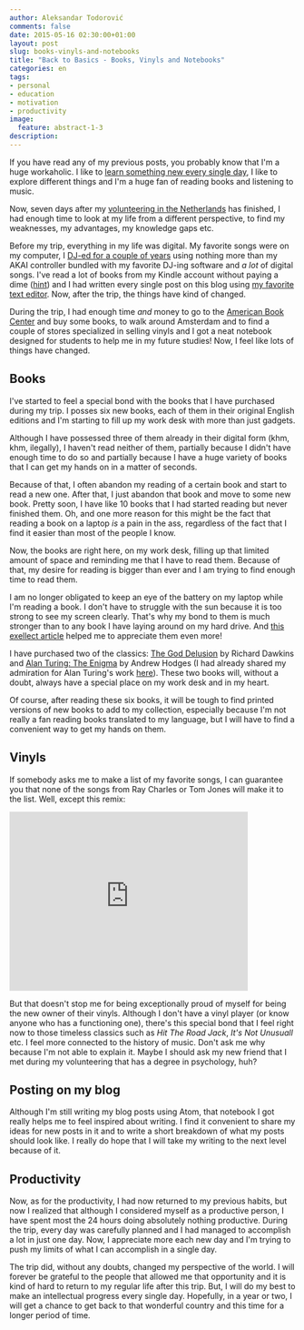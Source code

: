 ```yaml
---
author: Aleksandar Todorović
comments: false
date: 2015-05-16 02:30:00+01:00
layout: post
slug: books-vinyls-and-notebooks
title: "Back to Basics - Books, Vinyls and Notebooks"
categories: en
tags:
- personal
- education
- motivation
- productivity
image:
  feature: abstract-1-3
description:
---
```


If you have read any of my previous posts, you probably know that I'm a huge workaholic. I like to [learn something new every single day](https://r3bl.github.io/en/learn-something-every-day/), I like to explore different things and I'm a huge fan of reading books and listening to music.

Now, seven days after my [volunteering in the Netherlands](https://r3bl.github.io/en/evs-netherlands-experience/) has finished, I had enough time to look at my life from a different perspective, to find my weaknesses, my advantages, my knowledge gaps etc.

Before my trip, everything in my life was digital. My favorite songs were on my computer, I [DJ-ed for a couple of years](https://r3bl.github.io/en/quitting-djing/) using nothing more than my AKAI controller bundled with my favorite DJ-ing software and *a lot* of digital songs. I've read a lot of books from my Kindle account without paying a dime ([hint](https://www.reddit.com/r/freeebooks)) and I had written every single post on this blog using [my favorite text editor](http://r3bl.github.io/en/why-github-is-my-favorite-company/#atom-text-editor). Now, after the trip, the things have kind of changed.

During the trip, I had enough time _and_ money to go to the [American Book Center](http://www.abc.nl/) and buy some books, to walk around Amsterdam and to find a couple of stores specialized in selling vinyls and I got a neat notebook designed for students to help me in my future studies! Now, I feel like lots of things have changed.

## Books

I've started to feel a special bond with the books that I have purchased during my trip. I posses six new books, each of them in their original English editions and I'm starting to fill up my work desk with more than just gadgets.

Although I have possessed three of them already in their digital form (khm, khm, ilegally), I haven't read neither of them, partially because I didn't have enough time to do so and partially because I have a huge variety of books that I can get my hands on in a matter of seconds.

Because of that, I often abandon my reading of a certain book and start to read a new one. After that, I just abandon that book and move to some new book. Pretty soon, I have like 10 books that I had started reading but never finished them. Oh, and one more reason for this might be the fact that reading a book on a laptop _is_ a pain in the ass, regardless of the fact that I find it easier than most of the people I know.

Now, the books are right here, on my work desk, filling up that limited amount of space and reminding me that I have to read them. Because of that, my desire for reading is bigger than ever and I am trying to find enough time to read them.

I am no longer obligated to keep an eye of the battery on my laptop while I'm reading a book. I don't have to struggle with the sun because it is too strong to see my screen clearly. That's why my bond to them is much stronger than to any book I have laying around on my hard drive. And [this exellect article](https://medium.com/gone/how-this-tokyo-bookstore-made-me-fall-back-in-love-with-print-5674a68d6e59) helped me to appreciate them even more!

I have purchased two of the classics: [The God Delusion](https://www.goodreads.com/book/show/573607.The_God_Delusion) by Richard Dawkins and [Alan Turing: The Enigma](https://www.goodreads.com/book/show/22501993-alan-turing) by Andrew Hodges (I had already shared my admiration for Alan Turing's work [here](https://r3bl.github.io/en/alan-turing/)). These two books will, without a doubt, always have a special place on my work desk and in my heart.

Of course, after reading these six books, it will be tough to find printed versions of new books to add to my collection, especially because I'm not really a fan reading books translated to my language, but I will have to find a convenient way to get my hands on them.

## Vinyls

If somebody asks me to make a list of my favorite songs, I can guarantee you that none of the songs from Ray Charles or Tom Jones will make it to the list. Well, except this remix:

<iframe width="420" height="315" src="https://www.youtube-nocookie.com/embed/7H0g1euywnk" frameborder="0" allowfullscreen></iframe>

But that doesn't stop me for being exceptionally proud of myself for being the new owner of their vinyls. Although I don't have a vinyl player (or know anyone who has a functioning one), there's this special bond that I feel right now to those timeless classics such as _Hit The Road Jack_, _It's Not Unusuall_ etc. I feel more connected to the history of music. Don't ask me why because I'm not able to explain it. Maybe I should ask my new friend that I met during my volunteering that has a degree in psychology, huh?

## Posting on my blog

Although I'm still writing my blog posts using Atom, that notebook I got really helps me to feel inspired about writing. I find it convenient to share my ideas for new posts in it and to write a short breakdown of what my posts should look like. I really do hope that I will take my writing to the next level because of it.

## Productivity

Now, as for the productivity, I had now returned to my previous habits, but now I realized that although I considered myself as a productive person, I have spent most the 24 hours doing absolutely nothing productive. During the trip, every day was carefully planned and I had managed to accomplish a lot in just one day. Now, I appreciate more each new day and I'm trying to push my limits of what I can accomplish in a single day.

The trip did, without any doubts, changed my perspective of the world. I will forever be grateful to the people that allowed me that opportunity and it is kind of hard to return to my regular life after this trip. But, I will do my best to make an intellectual progress every single day. Hopefully, in a year or two, I will get a chance to get back to that wonderful country and this time for a longer period of time.
